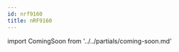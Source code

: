 ```yaml
---
id: nrf9160
title: nRF9160
---
```


import ComingSoon from '../../partials/coming-soon.md'

<ComingSoon/>